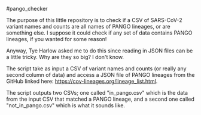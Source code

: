 #pango_checker

The purpose of this little repository is to check if a CSV of SARS-CoV-2 variant names and counts are all names of PANGO lineages, or are something else. I suppose it could check if any set of data contains PANGO lineages, if you wanted for some reason!

Anyway, Tye Harlow asked me to do this since reading in JSON files can be a little tricky. Why are they so big? I don't know.

The script take as input a CSV of variant names and counts (or really any second column of data) and access a JSON file of PANGO lineages from the GitHub linked here: https://cov-lineages.org/lineage_list.html.

The script outputs two CSVs; one called "in_pango.csv" which is the data from the input CSV that matched a PANGO lineage, and a second one called "not_in_pango.csv" which is what it sounds like.